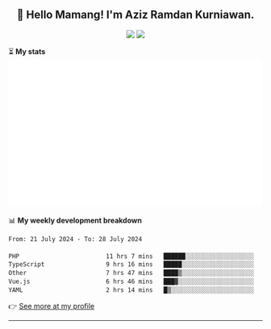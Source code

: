 <h2 align="center">👋 Hello Mamang! I'm Aziz Ramdan Kurniawan.</h2>  
<p align="center">
  <img src="https://komarev.com/ghpvc/?username=azizramdan">
  <img src="https://wakatime.com/badge/user/90056fa0-4c31-4eca-954e-2a3ac05896f9.svg">
</p>
    
⏳ **My stats**  
![](https://raw.githubusercontent.com/azizramdan/github-stats/master/generated/overview.svg#gh-dark-mode-only)

📊 **My weekly development breakdown**
<!--START_SECTION:waka-->

```txt
From: 21 July 2024 - To: 28 July 2024

PHP                        11 hrs 7 mins   ██████░░░░░░░░░░░░░░░░░░░   24.55 %
TypeScript                 9 hrs 16 mins   █████░░░░░░░░░░░░░░░░░░░░   20.44 %
Other                      7 hrs 47 mins   ████▒░░░░░░░░░░░░░░░░░░░░   17.19 %
Vue.js                     6 hrs 46 mins   ███▓░░░░░░░░░░░░░░░░░░░░░   14.93 %
YAML                       2 hrs 14 mins   █▒░░░░░░░░░░░░░░░░░░░░░░░   04.95 %
```

<!--END_SECTION:waka-->
👉 [See more at my profile](https://wakatime.com/@azizramdan)
***
